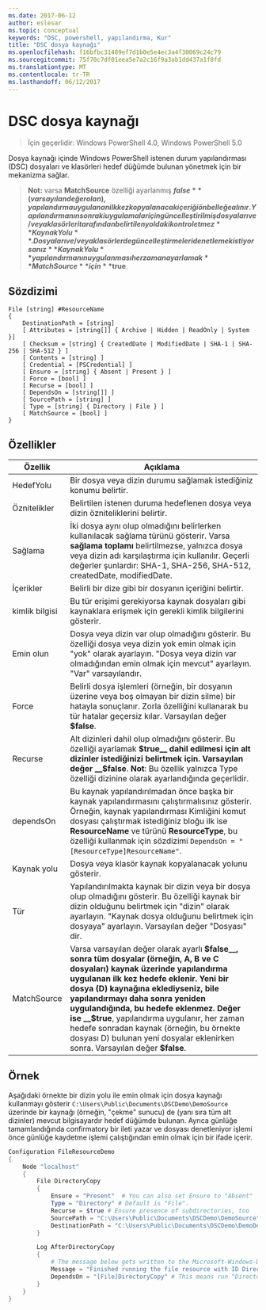 ```yaml
---
ms.date: 2017-06-12
author: eslesar
ms.topic: conceptual
keywords: "DSC, powershell, yapılandırma, Kur"
title: "DSC dosya kaynağı"
ms.openlocfilehash: f16bfbc31489ef7d1b0e5e4ec3a4f30069c24c79
ms.sourcegitcommit: 75f70c7df01eea5e7a2c16f9a3ab1dd437a1f8fd
ms.translationtype: MT
ms.contentlocale: tr-TR
ms.lasthandoff: 06/12/2017
---
```

# <a name="dsc-file-resource"></a>DSC dosya kaynağı

> İçin geçerlidir: Windows PowerShell 4.0, Windows PowerShell 5.0

Dosya kaynağı içinde Windows PowerShell istenen durum yapılandırması (DSC) dosyaları ve klasörleri hedef düğümde bulunan yönetmek için bir mekanizma sağlar.

>**Not:** varsa **MatchSource** özelliği ayarlanmış **$false** (varsayılan değer olan), yapılandırma uygulanan ilk kez kopyalanacak içeriği önbelleğe alınır. 
>Yapılandırmanın sonraki uygulamalar için güncelleştirilmiş dosyaları ve/veya klasörleri tarafından belirtilen yoldaki kontrol etmez **KaynakYolu**. Dosyaları ve/veya klasörlerde güncelleştirmeleri denetlemek istiyorsanız **KaynakYolu** yapılandırmanın uygulanması her zaman ayarlamak **MatchSource** için **$true**. 

## <a name="syntax"></a>Sözdizimi
```
File [string] #ResourceName
{
    DestinationPath = [string]
    [ Attributes = [string[]] { Archive | Hidden | ReadOnly | System }]
    [ Checksum = [string] { CreatedDate | ModifiedDate | SHA-1 | SHA-256 | SHA-512 } ]
    [ Contents = [string] ]
    [ Credential = [PSCredential] ]
    [ Ensure = [string] { Absent | Present } ] 
    [ Force = [bool] ]
    [ Recurse = [bool] ]
    [ DependsOn = [string[]] ]
    [ SourcePath = [string] ]
    [ Type = [string] { Directory | File } ] 
    [ MatchSource = [bool] ]
}
```

## <a name="properties"></a>Özellikler

|  Özellik  |  Açıklama   | 
|---|---| 
| HedefYolu| Bir dosya veya dizin durumu sağlamak istediğiniz konumu belirtir.| 
| Öznitelikler| Belirtilen istenen duruma hedeflenen dosya veya dizin özniteliklerini belirtir.| 
| Sağlama| İki dosya aynı olup olmadığını belirlerken kullanılacak sağlama türünü gösterir. Varsa __sağlama toplamı__ belirtilmezse, yalnızca dosya veya dizin adı karşılaştırma için kullanılır. Geçerli değerler şunlardır: SHA-1, SHA-256, SHA-512, createdDate, modifiedDate.| 
| İçerikler| Belirli bir dize gibi bir dosyanın içeriğini belirtir.| 
| kimlik bilgisi| Bu tür erişimi gerekiyorsa kaynak dosyaları gibi kaynaklara erişmek için gerekli kimlik bilgilerini gösterir.| 
| Emin olun| Dosya veya dizin var olup olmadığını gösterir. Bu özelliği dosya veya dizin yok emin olmak için "yok" olarak ayarlayın. "Dosya veya dizin var olmadığından emin olmak için mevcut" ayarlayın. "Var" varsayılandır.| 
| Force| Belirli dosya işlemleri (örneğin, bir dosyanın üzerine veya boş olmayan bir dizin silme) bir hatayla sonuçlanır. Zorla özelliğini kullanarak bu tür hatalar geçersiz kılar. Varsayılan değer __$false__.| 
| Recurse| Alt dizinleri dahil olup olmadığını gösterir. Bu özelliği ayarlamak __$true__ dahil edilmesi için alt dizinler istediğinizi belirtmek için. Varsayılan değer __$false__. **Not**: Bu özellik yalnızca Type özelliği dizinine olarak ayarlandığında geçerlidir.| 
| dependsOn | Bu kaynak yapılandırılmadan önce başka bir kaynak yapılandırmasını çalıştırmalısınız gösterir. Örneğin, kaynak yapılandırması Kimliğini komut dosyası çalıştırmak istediğiniz bloğu ilk ise __ResourceName__ ve türünü __ResourceType__, bu özelliği kullanmak için sözdizimi `DependsOn = "[ResourceType]ResourceName"`.| 
| Kaynak yolu| Dosya veya klasör kaynak kopyalanacak yolunu gösterir.| 
| Tür| Yapılandırılmakta kaynak bir dizin veya bir dosya olup olmadığını gösterir. Bu özelliği kaynak bir dizin olduğunu belirtmek için "dizin" olarak ayarlayın. "Kaynak dosya olduğunu belirtmek için dosyaya" ayarlayın. Varsayılan değer "Dosyası" dir.| 
| MatchSource| Varsa varsayılan değer olarak ayarlı __$false__, sonra tüm dosyalar (örneğin, A, B ve C dosyaları) kaynak üzerinde yapılandırma uygulanan ilk kez hedefe eklenir. Yeni bir dosya (D) kaynağına eklediyseniz, bile yapılandırmayı daha sonra yeniden uygulandığında, bu hedefe eklenmez. Değer ise __$true__, yapılandırma uygulanır, her zaman hedefe sonradan kaynak (örneğin, bu örnekte dosyası D) bulunan yeni dosyalar eklenirken sonra. Varsayılan değer **$false**.| 

## <a name="example"></a>Örnek

Aşağıdaki örnekte bir dizin yolu ile emin olmak için dosya kaynağı kullanmayı gösterir `C:\Users\Public\Documents\DSCDemo\DemoSource` üzerinde bir kaynağı (örneğin, "çekme" sunucu) de (yanı sıra tüm alt dizinler) mevcut bilgisayardır hedef düğümde bulunan. Ayrıca günlüğe tamamlandığında confirmatory bir ileti yazar ve dosyası denetleniyor işlemi önce günlüğe kaydetme işlemi çalıştığından emin olmak için bir ifade içerir.

```powershell
Configuration FileResourceDemo
{
    Node "localhost"
    {
        File DirectoryCopy
        {
            Ensure = "Present"  # You can also set Ensure to "Absent"
            Type = "Directory" # Default is "File".
            Recurse = $true # Ensure presence of subdirectories, too
            SourcePath = "C:\Users\Public\Documents\DSCDemo\DemoSource"
            DestinationPath = "C:\Users\Public\Documents\DSCDemo\DemoDestination"    
        }

        Log AfterDirectoryCopy
        {
            # The message below gets written to the Microsoft-Windows-Desired State Configuration/Analytic log
            Message = "Finished running the file resource with ID DirectoryCopy"
            DependsOn = "[File]DirectoryCopy" # This means run "DirectoryCopy" first.
        }
    }
}
```

